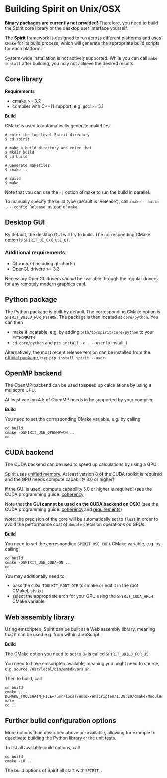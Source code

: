 Building Spirit on Unix/OSX
======================================

**Binary packages are currently not provided!**
Therefore, you need to build the Spirit core library
or the desktop user interface yourself.

The **Spirit** framework is designed to run across different
platforms and uses `CMake` for its build process, which will
generate the appropriate build scripts for each platform.

System-wide installation is not actively supported.
While you can call `make install` after building,
you may not achieve the desired results.


Core library
--------------------------------------

**Requirements**

- cmake >= 3.2
- compiler with C++11 support, e.g. gcc >= 5.1

**Build**

CMake is used to automatically generate makefiles.

```
# enter the top-level Spirit directory
$ cd spirit

# make a build directory and enter that
$ mkdir build
$ cd build

# Generate makefiles
$ cmake ..

# Build
$ make
```

Note that you can use the `-j` option of make to run the
build in parallel.

To manually specify the build type (default is 'Release'),
call `cmake --build . --config Release` instead of `make`.


Desktop GUI
--------------------------------------

By default, the desktop GUI will try to build. The corresponding
CMake option is `SPIRIT_UI_CXX_USE_QT`.

### Additional requirements

- Qt >= 5.7 (including qt-charts)
- OpenGL drivers >= 3.3

Necessary OpenGL drivers *should* be available through the regular drivers for any
remotely modern graphics card.


Python package
--------------------------------------

The Python package is built by default. The corresponding
CMake option is `SPIRIT_BUILD_FOR_PYTHON`.
The package is then located at `core/python`. You can then
- make it locatable, e.g. by adding `path/to/spirit/core/python` to your
`PYTHONPATH`
- `cd core/python` and `pip install -e . --user` to install it

Alternatively, the most recent release version can be
installed from the [official package](https://pypi.org/project/spirit/),
e.g. `pip install spirit --user`.


OpenMP backend
--------------------------------------

The OpenMP backend can be used to speed up calculations by
using a multicore CPU.

At least version 4.5 of OpenMP needs to be supported by your
compiler.

**Build**

You need to set the corresponding CMake variable, e.g.
by calling

```
cd build
cmake -DSPIRIT_USE_OPENMP=ON ..
cd ..
```


CUDA backend
--------------------------------------

The CUDA backend can be used to speed up calculations by
using a GPU.

Spirit uses [unified memory](https://devblogs.nvidia.com/unified-memory-cuda-beginners).
At least version 8 of the CUDA toolkit is required and the
GPU needs compute capability 3.0 or higher!

If the GUI is used, compute capability 6.0 or higher is
required! (see the CUDA programming guide:
[coherency](https://docs.nvidia.com/cuda/cuda-c-programming-guide/index.html#um-coherency-hd))

Note that **the GUI cannot be used on the CUDA backend on OSX**!
(see the CUDA programming guide:
[coherency](https://docs.nvidia.com/cuda/cuda-c-programming-guide/index.html#um-coherency-hd)
and
[requirements](https://docs.nvidia.com/cuda/cuda-c-programming-guide/index.html#um-requirements))

*Note:* the precision of the core will be automatically set
to `float` in order to avoid the performance cost of `double`
precision operations on GPUs.

**Build**

You need to set the corresponding `SPIRIT_USE_CUDA` CMake
variable, e.g. by calling

```
cd build
cmake -DSPIRIT_USE_CUDA=ON ..
cd ..
```

You may additionally need to
- pass the `CUDA_TOOLKIT_ROOT_DIR` to cmake or edit it in
  the root CMakeLists.txt
- select the appropriate arch for your GPU using the
  `SPIRIT_CUDA_ARCH` CMake variable


Web assembly library
--------------------------------------

Using emscripten, Spirit can be built as a Web assembly
library, meaning that it can be used e.g. from within
JavaScript.

**Build**

The CMake option you need to set to `ON` is called
`SPIRIT_BUILD_FOR_JS`.

You need to have emscripten available, meaning you might
need to source, e.g. `source /usr/local/bin/emsdkvars.sh`.

Then to build, call

```
cd build
cmake .. -DCMAKE_TOOLCHAIN_FILE=/usr/local/emsdk/emscripten/1.38.29/cmake/Modules/Platform/Emscripten.cmake
make
cd ..
```


Further build configuration options
--------------------------------------

More options than described above are available,
allowing for example to deactivate building the
Python library or the unit tests.

To list all available build options, call
```
cd build
cmake -LH ..
```
The build options of Spirit all start with `SPIRIT_`.